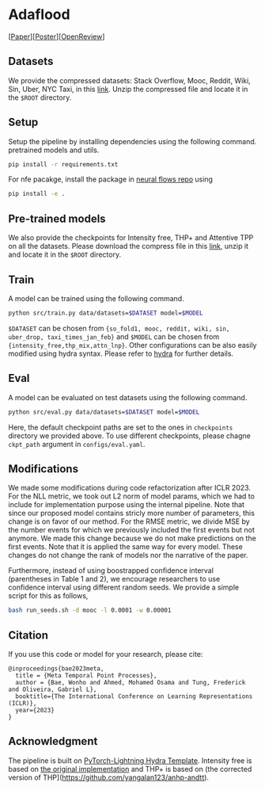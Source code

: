 # Adaflood
[[Paper](https://openreview.net/pdf?id=QZfdDpTX1uM)][[Poster](https://iclr.cc/media/PosterPDFs/ICLR%202023/11395.png?t=1682361273.0520558)][[OpenReview](https://openreview.net/forum?id=QZfdDpTX1uM)]

## Datasets
We provide the compressed datasets: Stack Overflow, Mooc, Reddit, Wiki, Sin, Uber, NYC Taxi, in this [link](https://drive.google.com/file/d/1pL1wDG1elgtUa0CPv4GP21xGII-Ymk0x/view?usp=drive_link).
Unzip the compressed file and locate it in the `$ROOT` directory.


## Setup
Setup the pipeline by installing dependencies using the following command.
pretrained models and utils.
```bash
pip install -r requirements.txt
```
For nfe pacakge, install the package in [neural flows repo](https://github.com/mbilos/neural-flows-experiments) using
```bash
pip install -e .
```


## Pre-trained models
We also provide the checkpoints for Intensity free, THP+ and Attentive TPP on all the datasets.
Please download the compress file in this [link](https://drive.google.com/file/d/1frnaUoToJIMh9BnQaqz4zy3HNtaoKe35/view?usp=drive_link), unzip it and locate it in the `$ROOT` directory.



## Train
A model can be trained using the following command.
```bash
python src/train.py data/datasets=$DATASET model=$MODEL
```
`$DATASET` can be chosen from `{so_fold1, mooc, reddit, wiki, sin, uber_drop, taxi_times_jan_feb}` and `$MODEL` can be chosen from `{intensity_free,thp_mix,attn_lnp}`.
Other configurations can be also easily modified using hydra syntax. Please refer to [hydra](https://hydra.cc/docs/intro/) for further details.


## Eval
A model can be evaluated on test datasets using the following command.
```bash
python src/eval.py data/datasets=$DATASET model=$MODEL
```
Here, the default checkpoint paths are set to the ones in `checkpoints` directory we provided above.
To use different checkpoints, please chagne `ckpt_path` argument in `configs/eval.yaml`.


## Modifications
We made some modifications during code refactorization after ICLR 2023.
For the NLL metric, we took out L2 norm of model params, which we had to include for implementation purpose using the internal pipeline.
Note that since our proposed model contains stricly more number of parameters, this change is on favor of our method.
For the RMSE metric, we divide MSE by the number events for which we previously included the first events but not anymore.
We made this change because we do not make predictions on the first events.
Note that it is applied the same way for every model.
These changes do not change the rank of models nor the narrative of the paper.

Furthermore, instead of using boostrapped confidence interval (parentheses in Table 1 and 2), we encourage researchers to use confidence interval using different random seeds.
We provide a simple script for this as follows,
```bash
bash run_seeds.sh -d mooc -l 0.0001 -w 0.00001
```


## Citation
If you use this code or model for your research, please cite:

    @inproceedings{bae2023meta,
      title = {Meta Temporal Point Processes},
      author = {Bae, Wonho and Ahmed, Mohamed Osama and Tung, Frederick and Oliveira, Gabriel L},
      booktitle={The International Conference on Learning Representations (ICLR)},
      year={2023}
    }


## Acknowledgment
The pipeline is built on [PyTorch-Lightning Hydra Template](https://github.com/ashleve/lightning-hydra-template).
Intensity free is based on [the original implementation](https://github.com/shchur/ifl-tpp) and THP+ is based on (the corrected version of THP](https://github.com/yangalan123/anhp-andtt).




